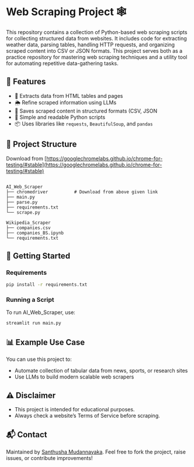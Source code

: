 # Web Scraping Project 🕸️

This repository contains a collection of Python-based web scraping scripts for collecting structured data from websites. It includes code for extracting weather data, parsing tables, handling HTTP requests, and organizing scraped content into CSV or JSON formats. This project serves both as a practice repository for mastering web scraping techniques and a utility tool for automating repetitive data-gathering tasks.

## 📌 Features

- 🔎 Extracts data from HTML tables and pages
- 🌦️ Refine scraped information using LLMs
- 📁 Saves scraped content in structured formats (CSV, JSON
- 🧠 Simple and readable Python scripts
- 📦 Uses libraries like `requests`, `BeautifulSoup`, and `pandas`

## 📂 Project Structure

Download from [https://googlechromelabs.github.io/chrome-for-testing/#stable](https://googlechromelabs.github.io/chrome-for-testing/#stable)

```

AI_Web_Scraper
├── chromedriver          # Download from above given link
├── main.py      
├── parse.py         
├── requirements.txt                   
└── scrape.py

Wikipedia_Scraper
├── companies.csv
├── companies_BS.ipynb
└── requirements.txt   

````

## 🚀 Getting Started

### Requirements

```bash
pip install -r requirements.txt
````

### Running a Script

To run AI_Web_Scraper, use:

```bash
streamlit run main.py
```

## 📊 Example Use Case

You can use this project to:

* Automate collection of tabular data from news, sports, or research sites
* Use LLMs to build modern scalable web scrapers

## ⚠️ Disclaimer

* This project is intended for educational purposes.
* Always check a website’s Terms of Service before scraping.

## 📬 Contact

Maintained by [Santhusha Mudannayaka](https://github.com/Santhusha-bit).
Feel free to fork the project, raise issues, or contribute improvements!
